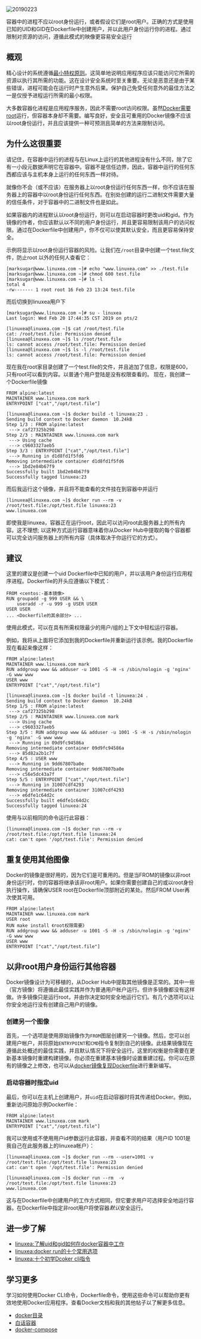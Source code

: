 ![20190223](../img/20190223.png)

容器中的进程不应以root身份运行，或者假设它们是root用户。正确的方式是使用已知的UID和GID在Dockerfile中创建用户，并以此用户身份运行你的进程。通过限制对资源的访问，遵循此模式的映像更容易安全运行

## 概观

精心设计的系统遵循[最小特权原则](https://en.wikipedia.org/wiki/Principle_of_least_privilege)。这简单地说明应用程序应该只能访问它所需的资源以执行其所需的功能。这在设计安全系统时至关重要。无论是恶意还是由于某些错误，进程可能会在运行时产生意外后果。保护自己免受任何意外的最佳方法之一是仅授予进程运行所需的最小权限。

大多数容器化进程是应用程序服务，因此不需要root访问权限。虽然[Docker需要root](https://docs.docker.com/engine/security/security/#docker-daemon-attack-surface)运行，但容器本身却不需要。编写良好，安全且可重用的Docker镜像不应该以root身份运行，并且应该提供一种可预测且简单的方法来限制访问。

## 为什么这很重要

请记住，在容器中运行的进程与在Linux上运行的其他进程没有什么不同，除了它有一小段元数据声明它在容器中。容器不是信任边界，因此，容器中运行的任何东西都应该与主机本身上运行的任何东西一样对待。

就像你不会（或不应该）在服务器上以root身份运行任何东西一样，你不应该在服务器上的容器中以root身份运行任何东西。在别处创建的运行二进制文件需要大量的信任条件，对于容器中的二进制文件也是如此。

如果容器内的进程默认以root身份运行，则可以在启动容器时更改uid和gid。作为镜像的作者，你应该默认以不同的用户身份运行，并且更容易限制该用户的访问权限。通过在Dockerfile中创建用户，你不仅可以使其默认安全，而且更容易保持安全。

示例将显示以root身份运行容器的风险。让我们在`/root`目录中创建一个test.file文件，防止root 以外的任何人查看它：
```
[marksugar@www.linuxea.com ~]# echo "www.linuxea.com" >> ./test.file
[marksugar@www.linuxea.com ~]# chmod 600 test.file 
[marksugar@www.linuxea.com ~]# ls -l
total 4
-rw------- 1 root root 16 Feb 23 13:24 test.file
```
而后切换到linuxea用户下
```
[marksugar@www.linuxea.com ~]# su - linuxea
Last login: Wed Feb 20 17:44:35 CST 2019 on pts/2
```
```
[linuxea@linuxea.com ~]$ cat /root/test.file
cat: /root/test.file: Permission denied
[linuxea@linuxea.com ~]$ ls /root/test.file
ls: cannot access /root/test.file: Permission denied
[linuxea@linuxea.com ~]$ ls -l /root/test.file
ls: cannot access /root/test.file: Permission denied
```
现在我在root家目录创建了一个test.file的文件，并且追加了信息，权限是600，只有root可以看到内容。以普通个用户登陆是没有权限查看的。
现在，我创建一个Dockerfile镜像
```
FROM alpine:latest
MAINTAINER www.linuxea.com mark
ENTRYPOINT ["cat","/opt/test.file"]
```
```
[linuxea@linuxea.com ~]$ docker build -t linuxea:23 .
Sending build context to Docker daemon  10.24kB
Step 1/3 : FROM alpine:latest
 ---> caf27325b298
Step 2/3 : MAINTAINER www.linuxea.com mark
 ---> Using cache
 ---> c9603327aeb5
Step 3/3 : ENTRYPOINT ["cat","/opt/test.file"]
 ---> Running in d1d8fd1f5fd6
Removing intermediate container d1d8fd1f5fd6
 ---> 1bd2e84b67f9
Successfully built 1bd2e84b67f9
Successfully tagged linuxea:23
```
而后我运行这个镜像，并且将不能查看的文件挂在到容器中并运行
```
[linuxea@linuxea.com ~]$ docker run --rm -v /root/test.file:/opt/test.file linuxea:23 
www.linuxea.com
```
即使我是linuxea，容器正在运行root，因此可以访问root此服务器上的所有内容。这不理想; 以这种方式运行容器意味着你从Docker Hub中提取的每个容器都可以完全访问服务器上的所有内容（具体取决于你运行它的方式）。
## 建议
这里的建议是创建一个uid Dockerfile中已知的用户，并以该用户身份运行应用程序进程。Dockerfile的开头应遵循以下模式：
```
FROM <centos:-基本镜像>
RUN groupadd -g 999 USER && \ 
    useradd -r -u 999 -g USER USER 
USER USER
... <Dockerfile的其余部分> ...
```
使用此模式，可以在具有所需权限最少的用户/组的上下文中轻松运行容器。

例如，我将从上面将它添加到我的Dockerfile并重新运行该示例。我的Dockerfile现在看起来像这样：
```
FROM alpine:latest
MAINTAINER www.linuxea.com mark
RUN addgroup www && adduser -u 1001 -S -H -s /sbin/nologin -g 'nginx' -G www www
USER www
ENTRYPOINT ["cat","/opt/test.file"]
```
```
[linuxea@linuxea.com ~]$ docker build -t linuxea:24 .
Sending build context to Docker daemon  10.24kB
Step 1/5 : FROM alpine:latest
 ---> caf27325b298
Step 2/5 : MAINTAINER www.linuxea.com mark
 ---> Using cache
 ---> c9603327aeb5
Step 3/5 : RUN addgroup www && adduser -u 1001 -S -H -s /sbin/nologin -g 'nginx' -G www www
 ---> Running in 09d9fc94586a
Removing intermediate container 09d9fc94586a
 ---> 85d82a2b1c7f
Step 4/5 : USER www
 ---> Running in 9dd67807ba0e
Removing intermediate container 9dd67807ba0e
 ---> c56e5dc43a7f
Step 5/5 : ENTRYPOINT ["cat","/opt/test.file"]
 ---> Running in 31007cdf4293
Removing intermediate container 31007cdf4293
 ---> e6dfe1c64d2c
Successfully built e6dfe1c64d2c
Successfully tagged linuxea:24
```
使用与以前相同的命令运行此容器：
```
[linuxea@linuxea.com ~]$ docker run --rm -v /root/test.file:/opt/test.file linuxea:24
cat: can't open '/opt/test.file': Permission denied
```
## 重复使用其他图像
Docker的镜像是很好用的，因为它们是可重用的。但是当FROM的镜像以非root身份运行时，你的容器将继承该非root用户。如果你需要创建自己的或以root身份执行操作，请确保USER root在Dockerfile顶部附近的某处。然后FROM User再次使其可用。
```
FROM alpine:latest
MAINTAINER www.linuxea.com mark
USER root
RUN make install 《root权限需要》
RUN addgroup www && adduser -u 1001 -S -H -s /sbin/nologin -g 'nginx' -G www www
USER www
ENTRYPOINT ["cat","/opt/test.file"]
```
## 以非root用户身份运行其他容器
Docker镜像设计为可移植的，从Docker Hub中提取其他镜像是正常的。其中一些（官方镜像）将遵循此最佳实践并作为普通用户帐户运行。但许多镜像都没有这样做。许多镜像只是运行root，并由你决定如何安全地运行它们。有几个选项可以让你安全地运行没有创建自己用户的镜像。

### 创建另一个图像

首先，一个选项是使用原始镜像作为`FROM`图层创建另一个镜像。然后，您可以创建用户帐户，并将原始`ENTRYPOINT`和`CMD`指令复制到自己的镜像。此结果镜像现在遵循此处概述的最佳实践，并且默认情况下将安全运行。这里的权衡是你需要在更新基本镜像时重建构建镜像。你必须在重建基本镜像时设置重建过程。你可以在原有的镜像之上修改，也可以从[docker镜像复现Dockerfile](https://www.linuxea.com/2276.html)进行重新编写。

### 启动容器时指定uid

最后，你可以在主机上创建用户，并`uid`在启动容器时将其传递给Docker。例如，重新访问原始示例Dockerfile：

```
FROM alpine:latest
MAINTAINER www.linuxea.com mark
ENTRYPOINT ["cat","/opt/test.file"]
```

我可以使用或不使用用户id参数运行此容器，并查看不同的结果（用户ID 1001是我自己在此服务器上的linuxea帐户）：

```
[linuxea@linuxea.com ~]$ docker run --rm --user=1001 -v /root/test.file:/opt/test.file linuxea:23
cat: can't open '/opt/test.file': Permission denied
```

```
[linuxea@linuxea.com ~]$ docker run --rm  -v /root/test.file:/opt/test.file linuxea:23
www.linuxea.com
```

这与在Dockerfile中创建用户的工作方式相同，但它要求用户可选择安全地运行容器。在Dockerfile中指定非root用户将使容器*默认*安全运行。

## 进一步了解

- [linuxea:了解uid和gid如何在docker容器中工作](https://www.linuxea.com/2295.html)
- [linuxea:docker run的十个常用选项](https://www.linuxea.com/2254.html)
- [linuxea:十个初学Dcoker cli指令](https://www.linuxea.com/2256.html)

## 学习更多

学习如何使用Docker CLI命令，Dockerfile命令，使用这些命令可以帮助你更有效地使用Docker应用程序。查看Docker文档和我的其他帖子以了解更多信息。

- [docker目录](https://www.linuxea.com/category/big-data/)
- [白话容器](https://www.linuxea.com/tag/%E7%99%BD%E8%AF%9D%E5%AE%B9%E5%99%A8/)
- [docker-compose](https://www.linuxea.com/tag/docker-compose/)